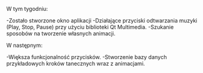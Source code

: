 W tym tygodniu:

-Zostało stworzone okno aplikacji
-Działające przyciski odtwarzania muzyki (Play, Stop, Pause) przy użyciu biblioteki Qt Multimedia.
-Szukanie sposobów na tworzenie własnych animacji.


W następnym:

-Większa funkcjonalność przycisków.
-Stworzenie bazy danych przykładowych kroków tanecznych wraz z animacjami.
